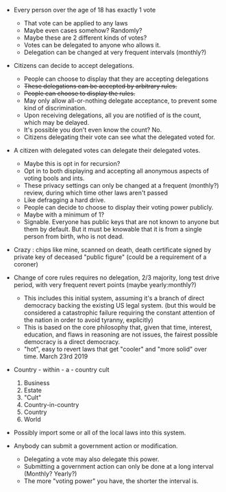 * Every person over the age of 18 has exactly 1 vote
  * That vote can be applied to any laws
  * Maybe even cases somehow? Randomly?
  * Maybe these are 2 different kinds of votes?
  * Votes can be delegated to anyone who allows it.
  * Delegation can be changed at very frequent intervals (monthly?)

* Citizens can decide to accept delegations.
  * People can choose to display that they are accepting delegations
  * ~~These delegations can be accepted by arbitrary rules.~~
  * ~~People can choose to display the rules.~~
  * May only allow all-or-nothing delegate acceptance, to prevent some kind of discrimination.
  * Upon receiving delegations, all you are notified of is the count, which may be delayed.
  * It's possible you don't even know the count? No.
  * Citizens delegating their vote can see what the delegated voted for.

* A citizen with delegated votes can delegate their delegated votes.
  * Maybe this is opt in for recursion?
  * Opt in to both displaying and accepting all anonymous aspects of voting bools and ints.
  * These privacy settings can only be changed at a frequent (monthly?) review, during which time other laws aren't passed
  * Like defragging a hard drive.
  * People can decide to choose to display their voting power publicly.
  * Maybe with a minimum of 1?
  * Signable. Everyone has public keys that are not known to anyone but them by default. But it must be knowable that it is from a single person from birth, who is not dead.
* Crazy : chips like mine, scanned on death, death certificate signed by private key of deceased "public figure" (could be a requirement of a coroner)

* Change of core rules requires no delegation, 2/3 majority, long test drive period, with very frequent revert points (maybe yearly:monthly?)
  * This includes this initial system, assuming it's a branch of direct democracy backing the existing US legal system. (but this would be considered a catastrophic failure requiring the constant attention of the nation in order to avoid tyranny, explicitly)
  * This is based on the core philosophy that, given that time, interest, education, and flaws in reasoning are not issues, the fairest possible democracy is a direct democracy.
  * "hot", easy to revert laws that get "cooler" and "more solid" over time. March 23rd 2019


* Country - within - a - country cult
    1. Business
    2. Estate
    3. "Cult"
    4. Country-in-country
    5. Country
    6. World

* Possibly import some or all of the local laws into this system.
  
* Anybody can submit a government action or modification.
  * Delegating a vote may also delegate this power.
  * Submitting a government action can only be done at a long interval (Monthly? Yearly?)
  * The more "voting power" you have, the shorter the interval is.
